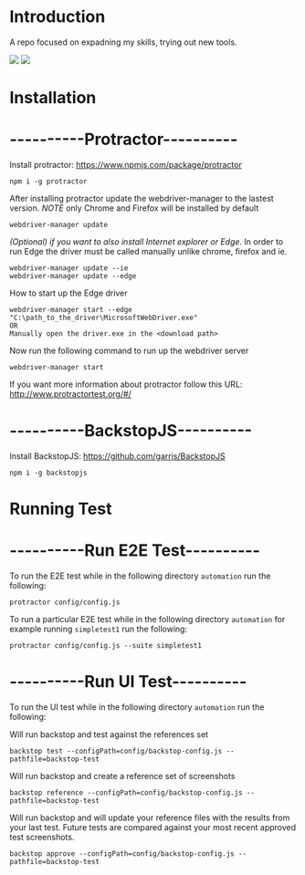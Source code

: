 # Introduction

A repo focused on expadning my skills, trying out new tools.

<img src="https://media.giphy.com/media/UtsfKvIicVzDZ47KPy/giphy.gif">
<img src="https://media.giphy.com/media/dt6GjMAvqHy5xZKmJq/giphy.gif">

# Installation
# ----------Protractor----------
Install protractor: https://www.npmjs.com/package/protractor

```
npm i -g protractor
```
After installing protractor update the webdriver-manager to the lastest version.
*NOTE* only Chrome and Firefox will be installed by default

```
webdriver-manager update
```
*(Optional) if you want to also install Internet explorer or Edge*.
In order to run Edge the driver must be called manually unlike chrome, firefox and ie.

```
webdriver-manager update --ie
webdriver-manager update --edge
```
How to start up the Edge driver
```
webdriver-manager start --edge "C:\path_to_the_driver\MicrosoftWebDriver.exe"
OR
Manually open the driver.exe in the <download path>
```

Now run the following command to run up the webdriver server

```
webdriver-manager start
```
If you want more information about protractor follow this URL: http://www.protractortest.org/#/

# ----------BackstopJS----------
Install BackstopJS: https://github.com/garris/BackstopJS

```
npm i -g backstopjs
```

# Running Test
# ----------Run E2E Test----------
To run the E2E test while in the following directory `automation` run the following:

```
protractor config/config.js
```

To run a particular E2E test while in the following directory `automation` for example running `simpletest1` run the following:

```
protractor config/config.js --suite simpletest1
```

# ----------Run UI Test----------
To run the UI test while in the following directory `automation` run the following:

Will run backstop and test against the references set
```
backstop test --configPath=config/backstop-config.js --pathfile=backstop-test
```
Will run backstop and create a reference set of screenshots
```
backstop reference --configPath=config/backstop-config.js --pathfile=backstop-test
```
Will run backstop and will update your reference files with the results from your last test. Future tests are compared against your most recent approved test screenshots.
```
backstop approve --configPath=config/backstop-config.js --pathfile=backstop-test
```
